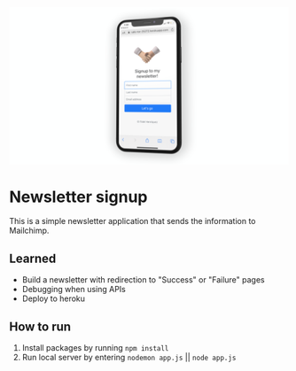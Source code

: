 ![newsletter signup landing](media/git_landing.png)
# Newsletter signup #
This is a simple newsletter application that sends the information to Mailchimp.
## Learned ##
* Build a newsletter with redirection to "Success" or "Failure" pages
* Debugging when using APIs
* Deploy to heroku
## How to run ##
1. Install packages by running `npm install`
2. Run local server by entering `nodemon app.js` || `node app.js`
